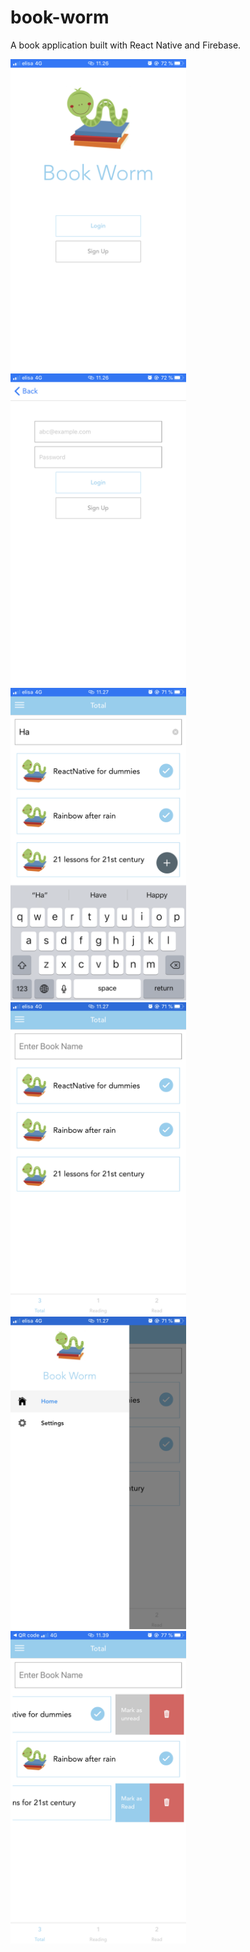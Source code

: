 # book-worm

A book application built with React Native and Firebase.

<div display="flex" padding="30">
<img src="screenshots/IMG_1063.PNG?raw=true" height="500" title="Login screen">
<img src="screenshots/IMG_1064.PNG?raw=true" height="500" title="Login screen">
<img src="screenshots/IMG_1065.PNG?raw=true" height="500" title="Home screen">
<img src="screenshots/IMG_1066.PNG?raw=true" height="500" title="Home screen">
<img src="screenshots/IMG_1067.PNG?raw=true" height="500" title="Setting">
<img src="screenshots/IMG_1113.PNG?raw=true" height="500" title="Mark book as read">
</div>
